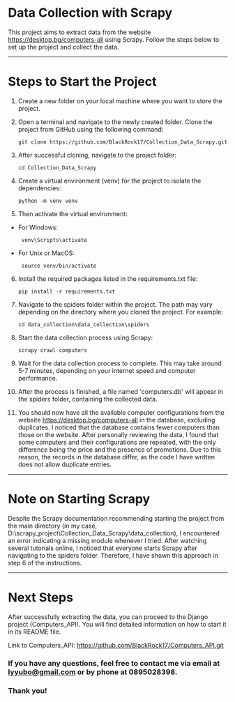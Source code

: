 # Data Collection with Scrapy

This project aims to extract data from the website https://desktop.bg/computers-all using Scrapy. Follow the steps below to set up the project and collect the data.

---

# Steps to Start the Project

1. Create a new folder on your local machine where you want to store the project.
   
2. Open a terminal and navigate to the newly created folder. Clone the project from GitHub using the following command:

    ```git clone https://github.com/BlackRock17/Collection_Data_Scrapy.git```

3. After successful cloning, navigate to the project folder:

    ```cd Collection_Data_Scrapy```

4. Create a virtual environment (venv) for the project to isolate the dependencies:

    ```python -m venv venv```
   
5. Then activate the virtual environment:
  - For Windows:

         venv\Scripts\activate

  - For Unix or MacOS:

         source venv/bin/activate

6. Install the required packages listed in the requirements.txt file:

      ```pip install -r requirements.txt```
   
7. Navigate to the spiders folder within the project. The path may vary depending on the directory where you cloned the project. For example:

      ```cd data_collection\data_collection\spiders```
   
8. Start the data collection process using Scrapy:

      ```scrapy crawl computers```
   
9. Wait for the data collection process to complete. This may take around 5-7 minutes, depending on your internet speed and computer performance.

10. After the process is finished, a file named 'computers.db' will appear in the spiders folder, containing the collected data.
    
11. You should now have all the available computer configurations from the website https://desktop.bg/computers-all in the database, excluding duplicates.
    I noticed that the database contains fewer computers than those on the website.
    After personally reviewing the data, I found that some computers and their configurations are repeated, with the only difference being the price and the presence of promotions.
    Due to this reason, the records in the database differ, as the code I have written does not allow duplicate entries.

---

# Note on Starting Scrapy
    
Despite the Scrapy documentation recommending starting the project from the main directory (in my case, D:\scrapy_project\Collection_Data_Scrapy\data_collection),
I encountered an error indicating a missing module whenever I tried. After watching several tutorials online, I noticed that everyone starts Scrapy after navigating to the spiders folder.
Therefore, I have shown this approach in step 6 of the instructions.

---

# Next Steps
        
After successfully extracting the data, you can proceed to the Django project (Computers_API).
You will find detailed information on how to start it in its README file.

Link to Computers_API: https://github.com/BlackRock17/Computers_API.git

### If you have any questions, feel free to contact me via email at lyyubo@gmail.com or by phone at 0895028398.

### Thank you!
